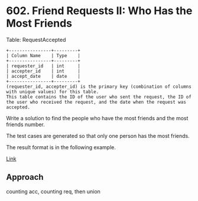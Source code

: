 # 602. Friend Requests II: Who Has the Most Friends

Table: RequestAccepted

    +----------------+---------+
    | Column Name    | Type    |
    +----------------+---------+
    | requester_id   | int     |
    | accepter_id    | int     |
    | accept_date    | date    |
    +----------------+---------+
    (requester_id, accepter_id) is the primary key (combination of columns with unique values) for this table.
    This table contains the ID of the user who sent the request, the ID of the user who received the request, and the date when the request was accepted.
    

Write a solution to find the people who have the most friends and the most friends number.

The test cases are generated so that only one person has the most friends.

The result format is in the following example.

[Link](https://leetcode.com/problems/friend-requests-ii-who-has-the-most-friends/description/)

## Approach

counting acc, counting req, then union